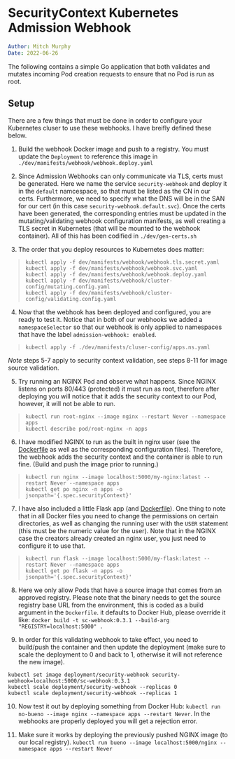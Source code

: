 # SecurityContext Kubernetes Admission Webhook

```yaml
Author: Mitch Murphy
Date: 2022-06-26
```

The following contains a simple Go application that both validates and mutates incoming Pod creation requests to ensure that no Pod is run as root.  

## Setup

There are a few things that must be done in order to configure your Kubernetes cluser to use these webhooks. I have breifly defined these below.  

1. Build the webhook Docker image and push to a registry. You must update the `Deployment` to reference this image in `./dev/manifests/webhook/webhook.deploy.yaml`  

2. Since Admission Webhooks can only communicate via TLS, certs must be generated. Here we name the service `security-webhook` and deploy it in the `default` namcespace, so that must be listed as the CN in our certs. Furthermore, we need to specify what the DNS will be in the SAN for our cert (in this case `security-webhook.default.svc`). Once the certs have been generated, the corresponding entries must be updated in the mutating/validating webhook configuration manifests, as well creating a TLS secret in Kubernetes (that will be mounted to the webhook container). All of this has been codified in `./dev/gen-certs.sh`  

3. The order that you deploy resources to Kubernetes does matter:  

  > `kubectl apply -f dev/manifests/webhook/webhook.tls.secret.yaml`  
  > `kubectl apply -f dev/manifests/webhook/webhook.svc.yaml`  
  > `kubectl apply -f dev/manifests/webhook/webhook.deploy.yaml`  
  > `kubectl apply -f dev/manifests/webhook/cluster-config/mutating.config.yaml`  
  > `kubectl apply -f dev/manifests/webhook/cluster-config/validating.config.yaml` 

4. Now that the webhook has been deployed and configured, you are ready to test it. Notice that in both of our webhooks we added a `namespaceSelector` so that our webhook is only applied to namespaces that have the label  `admission-webhook: enabled`. 

  > `kubectl apply -f ./dev/manifests/cluser-config/apps.ns.yaml`  

_Note_ steps 5-7 apply to security context validation, see steps 8-11 for image source validation.

5. Try running an NGINX Pod and observe what happens. Since NGINX listens on ports 80/443 (protected) it must run as root, therefore after deploying you will notice that it adds the security context to our Pod, however, it will not be able to run.  

  > `kubectl run root-nginx --image nginx --restart Never --namespace apps`  
  > `kubectl describe pod/root-nginx -n apps`

6. I have modified NGINX to run as the built in nginx user (see the [Dockerfile](dev/nginx/Dockerfile) as well as the corresponding configuration files). Therefore, the webhook adds the security context and the container is able to run fine. (Build and push the image prior to running.)

  > `kubectl run nginx --image localhost:5000/my-nginx:latest --restart Never --namespace apps`  
  > `kubectl get po nginx -n apps -o jsonpath='{.spec.securityContext}'`  

7. I have also included a little Flask app (and [Dockerfile](dev/flask/Dockerfile)). One thing to note that in all Docker files you need to change the permissions on certain directories, as well as changing the running user with the `USER` statement (this must be the numeric value for the user). Note that in the NGINX case the creators already created an nginx user, you just need to configure it to use that.

  > `kubectl run flask --image localhost:5000/my-flask:latest --restart Never --namespace apps`  
  > `kubectl get po flask -n apps -o jsonpath='{.spec.securityContext}'`  

8. Here we only allow Pods that have a source image that comes from an approved registry. Please note that the binary needs to get the source registry base URL from the environment, this is coded as a build argument in the `Dockerfile`. it defaults to Docker Hub, please override it like: `docker build -t sc-webhook:0.3.1 --build-arg "REGISTRY=localhost:5000" .`  

9. In order for this validating webhook to take effect, you need to build/push the container and then update the deployment (make sure to scale the deployment to 0 and back to 1, otherwise it will not reference the new image).  

```shell
kubectl set image deployment/security-webhook security-webhook=localhost:5000/sc-webhook:0.3.1
kubectl scale deployment/security-webhook --replicas 0
kubectl scale deployment/security-webhook --replicas 1
```  

10. Now test it out by deploying something from Docker Hub: `kubectl run no-bueno --image nginx --namespace apps --restart Never`. In the webhooks are properly deployed you will get a rejection error.  

11. Make sure it works by deploying the previously pushed NGINX image (to our local registry). `kubectl run bueno --image localhost:5000/nginx --namespace apps --restart Never`  
